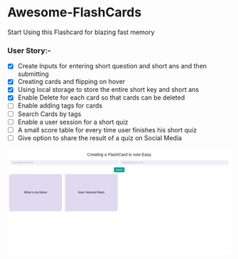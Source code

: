 # Awesome-FlashCards
Start Using this Flashcard for blazing fast memory

### User Story:-

- [x] Create Inputs for entering short question and short ans and then submitting 
- [x] Creating cards and flipping on hover
- [x] Using local storage to store the entire short key and short ans
- [x] Enable Delete for each card so that cards can be deleted
- [ ] Enable adding tags for cards
- [ ] Search Cards by tags
- [ ] Enable a user session for a short quiz
- [ ] A small score table for every time user finishes his short quiz
- [ ] Give option to share the result of a quiz on Social Media

![Web View](https://github.com/dubesar/Awesome-FlashCards/blob/dad881d4ffe6f20279d66e58db8b28048eee6848/public/Screenshot%20from%202021-03-21%2016-09-15.png)

